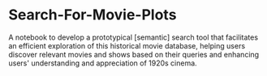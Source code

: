 # Search-For-Movie-Plots
A notebook to develop a prototypical [semantic] search tool that facilitates an efficient exploration of this historical movie database, helping users
discover relevant movies and shows based on their queries and enhancing users' understanding and appreciation of 1920s cinema.
